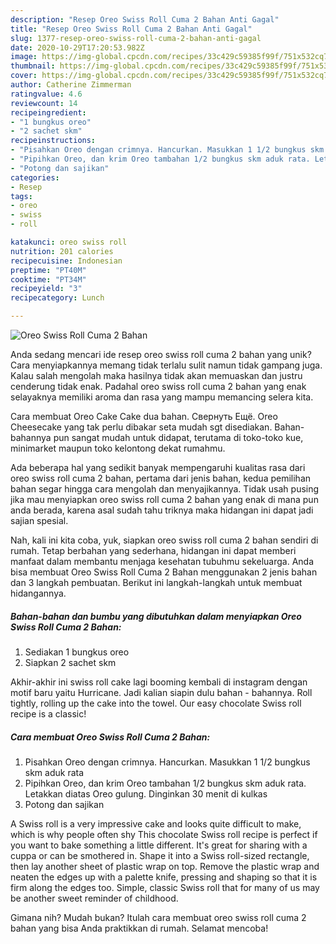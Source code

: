 ```yaml
---
description: "Resep Oreo Swiss Roll Cuma 2 Bahan Anti Gagal"
title: "Resep Oreo Swiss Roll Cuma 2 Bahan Anti Gagal"
slug: 1377-resep-oreo-swiss-roll-cuma-2-bahan-anti-gagal
date: 2020-10-29T17:20:53.982Z
image: https://img-global.cpcdn.com/recipes/33c429c59385f99f/751x532cq70/oreo-swiss-roll-cuma-2-bahan-foto-resep-utama.jpg
thumbnail: https://img-global.cpcdn.com/recipes/33c429c59385f99f/751x532cq70/oreo-swiss-roll-cuma-2-bahan-foto-resep-utama.jpg
cover: https://img-global.cpcdn.com/recipes/33c429c59385f99f/751x532cq70/oreo-swiss-roll-cuma-2-bahan-foto-resep-utama.jpg
author: Catherine Zimmerman
ratingvalue: 4.6
reviewcount: 14
recipeingredient:
- "1 bungkus oreo"
- "2 sachet skm"
recipeinstructions:
- "Pisahkan Oreo dengan crimnya. Hancurkan. Masukkan 1 1/2 bungkus skm aduk rata"
- "Pipihkan Oreo, dan krim Oreo tambahan 1/2 bungkus skm aduk rata. Letakkan diatas Oreo gulung. Dinginkan 30 menit di kulkas"
- "Potong dan sajikan"
categories:
- Resep
tags:
- oreo
- swiss
- roll

katakunci: oreo swiss roll 
nutrition: 201 calories
recipecuisine: Indonesian
preptime: "PT40M"
cooktime: "PT34M"
recipeyield: "3"
recipecategory: Lunch

---
```



![Oreo Swiss Roll Cuma 2 Bahan](https://img-global.cpcdn.com/recipes/33c429c59385f99f/751x532cq70/oreo-swiss-roll-cuma-2-bahan-foto-resep-utama.jpg)

Anda sedang mencari ide resep oreo swiss roll cuma 2 bahan yang unik? Cara menyiapkannya memang tidak terlalu sulit namun tidak gampang juga. Kalau salah mengolah maka hasilnya tidak akan memuaskan dan justru cenderung tidak enak. Padahal oreo swiss roll cuma 2 bahan yang enak selayaknya memiliki aroma dan rasa yang mampu memancing selera kita.

Cara membuat Oreo Cake Cake dua bahan. Свернуть Ещё. Oreo Cheesecake yang tak perlu dibakar seta mudah sgt disediakan. Bahan-bahannya pun sangat mudah untuk didapat, terutama di toko-toko kue, minimarket maupun toko kelontong dekat rumahmu.

Ada beberapa hal yang sedikit banyak mempengaruhi kualitas rasa dari oreo swiss roll cuma 2 bahan, pertama dari jenis bahan, kedua pemilihan bahan segar hingga cara mengolah dan menyajikannya. Tidak usah pusing jika mau menyiapkan oreo swiss roll cuma 2 bahan yang enak di mana pun anda berada, karena asal sudah tahu triknya maka hidangan ini dapat jadi sajian spesial.


Nah, kali ini kita coba, yuk, siapkan oreo swiss roll cuma 2 bahan sendiri di rumah. Tetap berbahan yang sederhana, hidangan ini dapat memberi manfaat dalam membantu menjaga kesehatan tubuhmu sekeluarga. Anda bisa membuat Oreo Swiss Roll Cuma 2 Bahan menggunakan 2 jenis bahan dan 3 langkah pembuatan. Berikut ini langkah-langkah untuk membuat hidangannya.

<!--inarticleads1-->

##### Bahan-bahan dan bumbu yang dibutuhkan dalam menyiapkan Oreo Swiss Roll Cuma 2 Bahan:

1. Sediakan 1 bungkus oreo
1. Siapkan 2 sachet skm


Akhir-akhir ini swiss roll cake lagi booming kembali di instagram dengan motif baru yaitu Hurricane. Jadi kalian siapin dulu bahan - bahannya. Roll tightly, rolling up the cake into the towel. Our easy chocolate Swiss roll recipe is a classic! 

<!--inarticleads2-->

##### Cara membuat Oreo Swiss Roll Cuma 2 Bahan:

1. Pisahkan Oreo dengan crimnya. Hancurkan. Masukkan 1 1/2 bungkus skm aduk rata
1. Pipihkan Oreo, dan krim Oreo tambahan 1/2 bungkus skm aduk rata. Letakkan diatas Oreo gulung. Dinginkan 30 menit di kulkas
1. Potong dan sajikan


A Swiss roll is a very impressive cake and looks quite difficult to make, which is why people often shy This chocolate Swiss roll recipe is perfect if you want to bake something a little different. It&#39;s great for sharing with a cuppa or can be smothered in. Shape it into a Swiss roll-sized rectangle, then lay another sheet of plastic wrap on top. Remove the plastic wrap and neaten the edges up with a palette knife, pressing and shaping so that it is firm along the edges too. Simple, classic Swiss roll that for many of us may be another sweet reminder of childhood. 

Gimana nih? Mudah bukan? Itulah cara membuat oreo swiss roll cuma 2 bahan yang bisa Anda praktikkan di rumah. Selamat mencoba!

